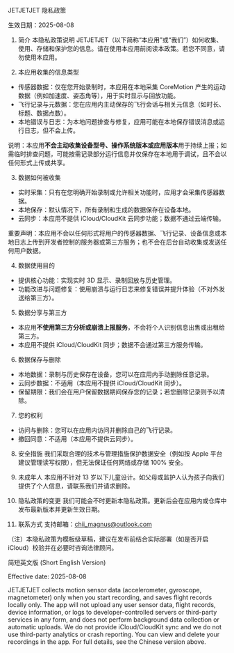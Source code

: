 JETJETJET 隐私政策

生效日期：2025-08-08

1. 简介
本隐私政策说明 JETJETJET（以下简称“本应用”或“我们”）如何收集、使用、存储和保护您的信息。请在使用本应用前阅读本政策。若您不同意，请勿使用本应用。

2. 本应用收集的信息类型
- 传感器数据：仅在您开始录制时，本应用在本地采集 CoreMotion 产生的运动数据（例如加速度、姿态角等），用于实时显示与回放功能。
- 飞行记录与元数据：您在应用内主动保存的飞行会话与相关元信息（如时长、标题、数据点数）。
- 本地错误与日志：为本地问题排查与修复，应用可能在本地保存错误消息或运行日志，但不会上传。

说明：本应用**不会主动收集设备型号、操作系统版本或应用版本**用于持续上报；如需临时排查问题，可能按需记录部分运行信息并仅保存在本地用于调试，且不会以任何形式上传或共享。

3. 数据如何被收集
- 实时采集：只有在您明确开始录制或允许相关功能时，应用才会采集传感器数据。
- 本地保存：默认情况下，所有录制和生成的数据保存在设备本地。
- 云同步：本应用不提供 iCloud/CloudKit 云同步功能；数据不通过云端传输。

重要声明：本应用不会以任何形式将用户的传感器数据、飞行记录、设备信息或本地日志上传到开发者控制的服务器或第三方服务；也不会在后台自动收集或发送任何用户数据。

4. 数据使用目的
- 提供核心功能：实现实时 3D 显示、录制回放与历史管理。
- 功能改进与问题修复：使用崩溃与运行日志来修复错误并提升体验（不对外发送给第三方）。

5. 数据分享与第三方
- 本应用**不使用第三方分析或崩溃上报服务**，不会将个人识别信息出售或出租给第三方。
- 本应用不提供 iCloud/CloudKit 同步；数据不会通过第三方服务传输。

6. 数据保存与删除
- 本地数据：录制与历史保存在设备，您可以在应用内手动删除任意记录。
- 云同步数据：不适用（本应用不提供 iCloud/CloudKit 同步）。
- 保留期限：我们会在用户保留数据期间保存您的记录；若您删除记录则予以清除。

7. 您的权利
- 访问与删除：您可以在应用内访问并删除自己的飞行记录。
- 撤回同意：不适用（本应用不提供云同步）。

8. 安全措施
我们采取合理的技术与管理措施保护数据安全（例如按 Apple 平台建议管理读写权限），但无法保证任何网络或存储 100% 安全。

9. 未成年人
本应用不针对 13 岁以下儿童设计。如父母或监护人认为孩子向我们提供了个人信息，请联系我们并请求删除。

10. 隐私政策的变更
我们可能会不时更新本隐私政策。更新后会在应用内或仓库中发布最新版本并更新生效日期。

11. 联系方式
支持邮箱：chii_magnus@outlook.com

（注）本隐私政策为模板级草稿，建议在发布前结合实际部署（如是否开启 iCloud）校验并在必要时咨询法律顾问。

简短英文版 (Short English Version)

Effective date: 2025-08-08

JETJETJET collects motion sensor data (accelerometer, gyroscope, magnetometer) only when you start recording, and saves flight records locally only. The app will not upload any user sensor data, flight records, device information, or logs to developer-controlled servers or third-party services in any form, and does not perform background data collection or automatic uploads. We do not provide iCloud/CloudKit sync and we do not use third-party analytics or crash reporting. You can view and delete your recordings in the app. For full details, see the Chinese version above.
